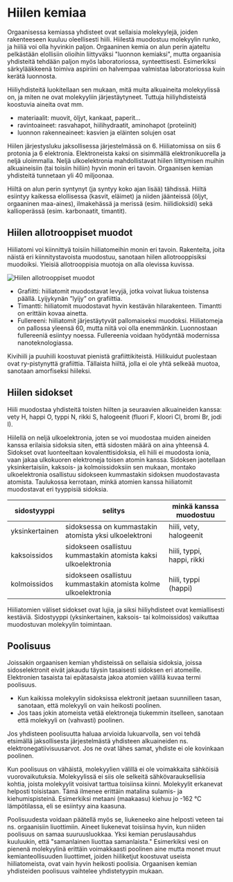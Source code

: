 # Hiilen kemiaa

Orgaanisessa kemiassa yhdisteet ovat sellaisia molekyylejä, joiden rakenteeseen kuuluu oleellisesti hiili. Hiilestä muodostuu molekyylin runko, ja hiiliä voi olla hyvinkin paljon. Orgaaninen kemia on alun perin ajateltu pelkästään elollisiin olioihin liittyväksi "luonnon kemiaksi", mutta orgaanisia yhdisteitä tehdään paljon myös laboratoriossa, synteettisesti. Esimerkiksi särkylääkkeenä toimiva aspiriini on halvempaa valmistaa laboratoriossa kuin kerätä luonnosta.

Hiiliyhdisteitä luokitellaan sen mukaan, mitä muita alkuaineita molekyylissä on, ja miten ne ovat molekyyliin järjestäytyneet. Tuttuja hiiliyhdisteistä koostuvia aineita ovat mm. 

- materiaalit: muovit, öljyt, kankaat, paperit...
- ravintoaineet: rasvahapot, hiilihydraatit, aminohapot (proteiinit)
- luonnon rakenneaineet: kasvien ja eläinten solujen osat

Hiilen järjestysluku jaksollisessa järjestelmässä on 6. Hiiliatomissa on siis 6 protonia ja 6 elektronia. Elektroneista kaksi on sisimmällä elektronikuorella ja neljä uloimmalla. Neljä ulkoelektronia mahdollistavat hiilen liittymisen muihin alkuaineisiin (tai toisiin hiiliin) hyvin monin eri tavoin. Orgaanisen kemian yhdisteitä tunnetaan yli 40 miljoonaa.

Hiiltä on alun perin syntynyt (ja syntyy koko ajan lisää) tähdissä. Hiiltä esiintyy kaikessa elollisessa (kasvit, eläimet) ja niiden jäänteissä (öljyt, orgaaninen maa-aines), ilmakehässä ja merissä (esim. hiilidioksidi) sekä kallioperässä (esim. karbonaatit, timantit).
 
## Hiilen allotrooppiset muodot

Hiiliatomi voi kiinnittyä toisiin hiiliatomeihin monin eri tavoin. Rakenteita, joita näistä eri kiinnitystavoista muodostuu, sanotaan hiilen allotrooppisiksi muodoiksi. Yleisiä allotrooppisia muotoja on alla olevissa kuvissa.

![Hiilen allotrooppiset muodot](allotropia.png "Hiilen allotrooppiset muodot")

- Grafiitti: hiiliatomit muodostavat levyjä, jotka voivat liukua toistensa päällä. Lyijykynän ”lyijy” on grafiittia.
- Timantti: hiiliatomit muodostavat hyvin kestävän hilarakenteen. Timantti on erittäin kovaa ainetta.
- Fullereeni: hiiliatomit järjestäytyvät pallomaiseksi muodoksi. Hiiliatomeja on pallossa yleensä 60, mutta niitä voi olla enemmänkin. Luonnostaan fullereeniä esiintyy noessa. Fullereenia voidaan hyödyntää modernissa nanoteknologiassa. 

Kivihiili ja puuhiili koostuvat pienistä grafiittikiteistä. Hiilikuidut puolestaan ovat ry-pistynyttä grafiittia. Tällaista hiiltä, jolla ei ole yhtä selkeää muotoa, sanotaan amorfiseksi hiileksi. 

## Hiilen sidokset

Hiili muodostaa yhdisteitä toisten hiilten ja seuraavien alkuaineiden kanssa: vety H, happi O, typpi N, rikki S, halogeenit (fluori F, kloori Cl, bromi Br, jodi I).

Hiilellä on neljä ulkoelektronia, joten se voi muodostaa muiden aineiden kanssa erilaisia sidoksia siten, että sidosten määrä on aina yhteensä 4. Sidokset ovat luonteeltaan kovalenttisidoksia, eli hiili ei muodosta ionia, vaan jakaa ulkokuoren elektroneja toisen atomin kanssa. Sidoksen jaotellaan yksinkertaisiin, kaksois- ja kolmoissidoksiin sen mukaan, montako ulkoelektronia osallistuu sidokseen kummastakin sidoksen muodostavasta atomista. Taulukossa kerrotaan, minkä atomien kanssa hiiliatomit muodostavat eri tyyppisiä sidoksia.

|sidostyyppi| selitys|minkä kanssa muodostuu|
|-----------|--------|---------------|
|yksinkertainen|sidoksessa on kummastakin atomista yksi ulkoelektroni|hiili, vety, halogeenit|
|kaksoissidos|sidokseen osallistuu kummastakin atomista kaksi ulkoelektronia|hiili, typpi, happi, rikki|
|kolmoissidos|sidokseen osallistuu kummastakin atomista kolme ulkoelektronia|hiili, typpi (happi)|

Hiiliatomien väliset sidokset ovat lujia, ja siksi hiiliyhdisteet ovat kemiallisesti kestäviä. Sidostyyppi (yksinkertainen, kaksois- tai kolmoissidos) vaikuttaa muodostuvan molekyylin toimintaan.

## Poolisuus

Joissakin orgaanisen kemian yhdisteissä on sellaisia sidoksia, joissa sidoselektronit eivät jakaudu täysin tasaisesti sidoksen eri atomeille. Elektronien tasaista tai epätasaista jakoa atomien välillä kuvaa termi poolisuus. 
- Kun kaikissa molekyylin sidoksissa elektronit jaetaan suunnilleen tasan, sanotaan, että molekyyli on vain heikosti poolinen.
- Jos taas jokin atomeista vetää elektroneja tiukemmin itselleen, sanotaan että molekyyli on (vahvasti) poolinen.

Jos yhdisteen poolisuutta haluaa arvioida lukuarvolla, sen voi tehdä etsimällä jaksollisesta järjestelmästä yhdisteen alkuaineiden ns. elektronegatiivisuusarvot. Jos ne ovat lähes samat, yhdiste ei ole kovinkaan poolinen.

Kun poolisuus on vähäistä, molekyylien välillä ei ole voimakkaita sähköisiä vuorovaikutuksia. Molekyylissä ei siis ole selkeitä sähkövarauksellisia kohtia, joista molekyylit voisivat tarttua toisiinsa kiinni. Molekyylit erkanevat helposti toisistaan. Tämä ilmenee erittäin matalina sulamis- ja kiehumispisteinä. Esimerkiksi metaani (maakaasu) kiehuu jo -162 °C lämpötilassa, eli se esiintyy aina kaasuna.

Poolisuudesta voidaan päätellä myös se, liukeneeko aine helposti veteen tai ns. orgaanisiin liuottimiin. Aineet liukenevat toisiinsa hyvin, kun niiden poolisuus on samaa suuruusluokkaa. Yksi kemian peruslausahdus kuuluukin, että "samanlainen liuottaa samanlaista." Esimerkiksi vesi on pienenä molekyylinä erittäin voimakkaasti poolinen aine mutta monet muut kemianteollisuuden liuottimet, joiden hiiliketjut koostuvat useista hiiliatomeista, ovat vain hyvin heikosti poolisia. Orgaanisen kemian yhdisteiden poolisuus vaihtelee yhdistetyypin mukaan.

